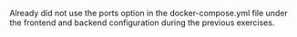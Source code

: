 Already did not use the ports option in the docker-compose.yml file under the frontend and backend configuration during the previous exercises.
